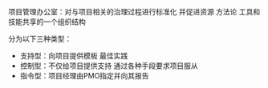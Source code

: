 项目管理办公室：对与项目相关的治理过程进行标准化 并促进资源 方法论 工具和技能共享的一个组织结构

分为以下三种类型：
- 支持型：向项目提供模板 最佳实践
- 控制型：不仅给项目提供支持 通过各种手段要求项目服从
- 指令型：项目经理由PMO指定并向其报告